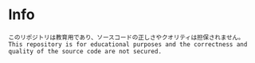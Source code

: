 # Info
    このリポジトリは教育用であり、ソースコードの正しさやクオリティは担保されません。
    This repository is for educational purposes and the correctness and quality of the source code are not secured.
